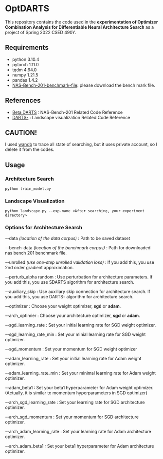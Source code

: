 # OptDARTS
This repository contains the code used in the **experimentation of Optimizer Combination Analysis for Differentiable Neural Architecture Search** as a project of Spring 2022 CSED 490Y.

## Requirements
- python 3.10.4
- pytorch 1.11.0
- tqdm 4.64.0
- numpy 1.21.5
- pandas 1.4.2
- [NAS-Bench-201-benchmark-file](https://github.com/D-X-Y/NAS-Bench-201): please download the bench mark file.

## References
- [Beta DARTS](https://github.com/Sunshine-Ye/Beta-DARTS) : NAS-Bench-201 Related Code Reference
- [DARTS-](https://github.com/Meituan-AutoML/DARTS-) : Landscape visualization Related Code Reference

## CAUTION!
I used [wandb](https://wandb.ai/site) to trace all state of searching, but it uses private account, so I delete it from the codes.

## Usage
### Architecture Search
```
python train_model.py
```

### Landscape Visualization
```
python landscape.py --exp-name <After searching, your experiment directory>
```

### Options for Architecture Search
--data *(location of the data corpus)* : Path to be saved dataset

--bench-data *(location of the benchmark corpus)* : Path for downloaded nas bench 201 benchmark file.

--unrolled *(use one-step unrolled validation loss)* : If you add this, you use 2nd order gradient approximation.

--perturb_alpha random : Use perturbation for architecture parameters. If you add this, you use SDARTS algorithm for architecture search.

--auxiliary_skip : Use auxiliary skip connection for architecture search. If you add this, you use DARTS- algorithm for architecture search.

--optimizer : Choose your weight optimizer, **sgd** or **adam**.

--arch_optimier : Choose your architecture optimizer, **sgd** or **adam**.

--sgd_learning_rate : Set your initial learning rate for SGD weight optimizer.

--sgd_learning_rate_min : Set your minial learning rate for SGD weight optimizer.

--sgd_momentum : Set your momentum for SGD weight optimizer

--adam_learning_rate : Set your initial learning rate for Adam weight optimizer.

--adam_learning_rate_min : Set your minimal learning rate for Adam weight optimizer.

--adam_beta1 : Set your beta1 hyperparameter for Adam weight optimizer. (Actually, it is similar to momentum hyperparameters in SGD optimizer)

--arch_sgd_learning_rate : Set your learning rate for SGD architecture optimizer.

--arch_sgd_momentum : Set your momentum for SGD architecture optimizer.

--arch_adam_learning_rate : Set your learning rate for Adam architecture optimizer.

--arch_adam_beta1 : Set your beta1 hyperparameter for Adam architecture optimizer.
